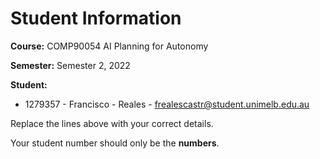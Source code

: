 # Student Information

**Course:** COMP90054 AI Planning for Autonomy

**Semester:** Semester 2, 2022

**Student:**

* 1279357 - Francisco - Reales - frealescastr@student.unimelb.edu.au

Replace the lines above with your correct details.

Your student number should only be the **numbers**.

